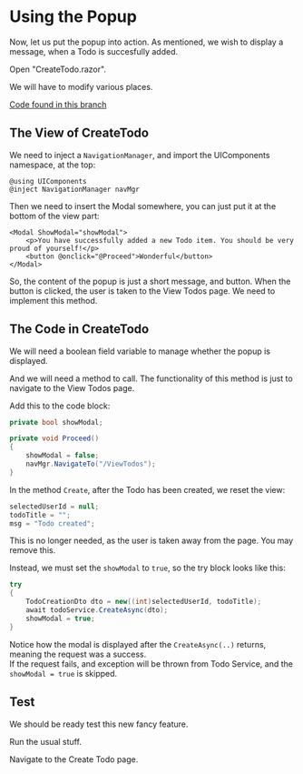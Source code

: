 # Using the Popup

Now, let us put the popup into action. As mentioned, we wish to display a message, when a Todo is succesfully added.

Open "CreateTodo.razor".

We will have to modify various places.

[Code found in this branch](https://github.com/TroelsMortensen/WasmTodo/tree/018_PopupSuccessMessage)

## The View of CreateTodo

We need to inject a `NavigationManager`, and import the UIComponents namespace, at the top:

```razor
@using UIComponents
@inject NavigationManager navMgr
```

Then we need to insert the Modal somewhere, you can just put it at the bottom of the view part:

```razor
<Modal ShowModal="showModal">
    <p>You have successfully added a new Todo item. You should be very proud of yourself!</p>
    <button @onclick="@Proceed">Wonderful</button>
</Modal>
```

So, the content of the popup is just a short message, and button. 
When the button is clicked, the user is taken to the View Todos page. We need to implement this method.


## The Code in CreateTodo

We will need a boolean field variable to manage whether the popup is displayed.

And we will need a method to call. The functionality of this method is just to navigate to the View Todos page.

Add this to the code block:

```csharp
private bool showModal;

private void Proceed()
{
    showModal = false;
    navMgr.NavigateTo("/ViewTodos");
}
```

In the method `Create`, after the Todo has been created, we reset the view:

```csharp
selectedUserId = null;
todoTitle = "";
msg = "Todo created";
```

This is no longer needed, as the user is taken away from the page. You may remove this.

Instead, we must set the `showModal` to `true`, so the try block looks like this:
```csharp
try
{
    TodoCreationDto dto = new((int)selectedUserId, todoTitle);
    await todoService.CreateAsync(dto);
    showModal = true;
}
```

Notice how the modal is displayed after the `CreateAsync(..)` returns, meaning the request was a success.\
If the request fails, and exception will be thrown from Todo Service, and the `showModal = true` is skipped.

## Test

We should be ready test this new fancy feature.

Run the usual stuff.

Navigate to the Create Todo page.

